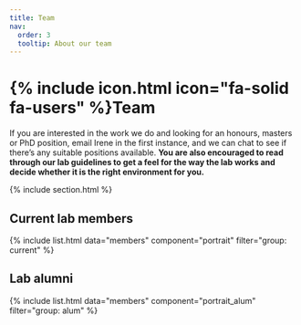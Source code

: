 ```yaml
---
title: Team
nav:
  order: 3
  tooltip: About our team
---
```


# {% include icon.html icon="fa-solid fa-users" %}Team

If you are interested in the work we do and looking for an honours, masters or PhD position, email Irene in the first instance, and we can chat to see if there’s any suitable positions available. **You are also encouraged to read through our lab guidelines to get a feel for the way the lab works and decide whether it is the right environment for you.**

{% include section.html %}

## Current lab members

{% include list.html data="members" component="portrait" filter="group: current" %}

## Lab alumni

{% include list.html data="members" component="portrait_alum" filter="group: alum" %}
